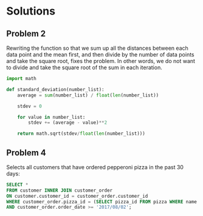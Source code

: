# Solutions

## Problem 2

Rewriting the function so that we sum up all the distances between each data
point and the mean first, and then divide by the number of data points and
take the square root, fixes the problem. In other words, we do not want to
divide and take the square root of the sum in each iteration.

```py
import math

def standard_deviation(number_list):
    average = sum(number_list) / float(len(number_list))

    stdev = 0

    for value in number_list:
        stdev += (average - value)**2

    return math.sqrt(stdev/float(len(number_list)))
```

## Problem 4

Selects all customers that have ordered pepperoni pizza in the past 30 days:

```sql
SELECT *
FROM customer INNER JOIN customer_order
ON customer.customer_id = customer_order.customer_id
WHERE customer_order.pizza_id = (SELECT pizza_id FROM pizza WHERE name = 'pepperoni')
AND customer_order.order_date >= '2017/08/02';
```